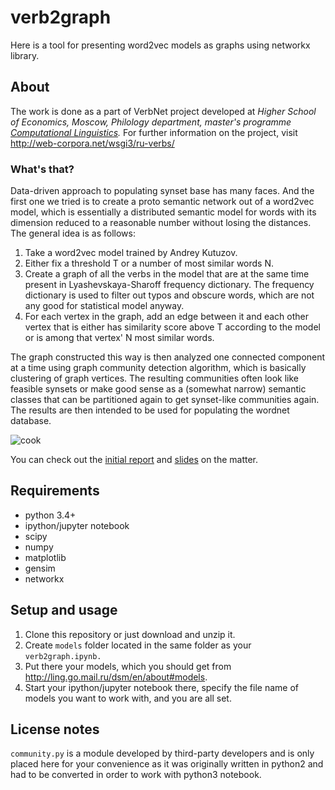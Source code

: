 # verb2graph
Here is a tool for presenting word2vec models as graphs using networkx library.

## About
The work is done as a part of VerbNet project developed at *Higher School of Economics, Moscow, Philology department, master's programme [Computational Linguistics](https://www.hse.ru/en/ma/ling/).* For further information on the project, visit http://web-corpora.net/wsgi3/ru-verbs/

### What's that?
Data-driven approach to populating synset base has many faces. And the first one we tried is to create a proto semantic network out of a word2vec model, which is essentially a distributed semantic model for words with its dimension reduced to a reasonable number without losing the distances. The general idea is as follows:

1. Take a word2vec model trained by Andrey Kutuzov.
2. Either fix a threshold T or a number of most similar words N.
3. Create a graph of all the verbs in the model that are at the same time present in Lyashevskaya-Sharoff frequency dictionary. The frequency dictionary is used to filter out typos and obscure words, which are not any good for statistical model anyway.
4. For each vertex in the graph, add an edge between it and each other vertex that is either has similarity score above T according to the model or is among that vertex' N most similar words.

The graph constructed this way is then analyzed one connected component at a time using graph community detection algorithm, which is basically clustering of graph vertices. The resulting communities often look like feasible synsets or make good sense as a (somewhat narrow) semantic classes that can be partitioned again to get synset-like communities again. The results are then intended to be used for populating the wordnet database.

![cook](http://web-corpora.net/wsgi3/ru-verbs/static/pictures/comm3.png)

You can check out the [initial report](http://web-corpora.net/wsgi3/ru-verbs/static/papers/verb2graph-report.pdf) and [slides](http://web-corpora.net/wsgi3/ru-verbs/static/papers/verb2graph-slides.pdf) on the matter.

## Requirements
* python 3.4+
* ipython/jupyter notebook
* scipy
* numpy
* matplotlib
* gensim
* networkx

## Setup and usage
1. Clone this repository or just download and unzip it.
2. Create `models` folder located in the same folder as your `verb2graph.ipynb.`
3. Put there your models, which you should get from http://ling.go.mail.ru/dsm/en/about#models.
4. Start your ipython/jupyter notebook there, specify the file name of models you want to work with, and you are all set.

## License notes
`community.py` is a module developed by third-party developers and is only placed here for your convenience
as it was originally written in python2 and had to be converted in order to work with python3 notebook.
